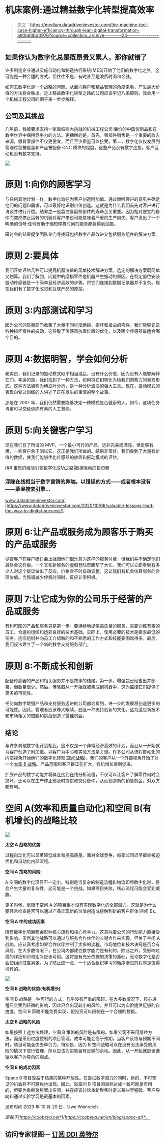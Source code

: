 # 机床案例:通过精益数字化转型提高效率

> 原文：<https://medium.datadriveninvestor.com/the-machine-tool-case-higher-efficiency-through-lean-digital-transformation-a90b60bd0976?source=collection_archive---------24----------------------->

## 如果你认为数字化总是既昂贵又累人，那你就错了

许多制造企业通过实施自动化和制造执行系统(MES)开始了他们的数字化之旅。这可能是一种合适的方式。但往往不是，有时甚至是浪费时间和金钱。

如何去数字化是一个[战略](https://medium.com/coobeya/5-strategic-options-for-successful-lean-digital-transformation-of-business-dbdc50212c0d)的问题。从面向客户和精益管理的角度来看，产生最大价值的方法将会胜出。走上精益数字化转型之路的公司应该牢记八条原则。我会用一个机械工程公司的例子来一步步解释。

## 公司及其挑战

几年前，我被要求支持一家面临两大挑战的机械工程公司:廉价的中国仿制品和在数字世界中保持竞争力的方法。更糟糕的是，首先，零部件销售是一个重要的收入来源，假冒零部件不仅更便宜，而且至少质量可以接受。第二，数字化仅仅发展到管理过程被覆盖和产品被配备 CNC 模块的程度。这些产品没有数字连接，客户互动也没有数字支持。

![](img/880bf2c2956e5501a9ff8d92f2ddca68.png)

# 原则 1:向你的顾客学习

与任何其他计划一样，数字化旨在为客户创造附加值。通过倾听客户的意见并确定他们的问题和需求，可以最好地识别价值创造。这就是为什么我们首先对客户进行访谈并进行评估。结果之一是监控易磨损部件的寿命至关重要。因为相对便宜的备件而突然停止运转的机器对客户来说可能意味着严重的生产损失。客户发出了一个明确的信号:任何有助于缩短停机时间的服务都将得到回报。

研讨会的结果促使团队专门寻找既包括数字产品改进又包括服务组件的解决方案。

# 原则 2:要具体

我们开始评估几种可以提高机器价值的简单技术解决方案。选定的解决方案既简单又划算。我们了解到，问题中的磨损零件是机器产生振动的原因。在特定部位安装振动传感器是一个简单且经济高效的步骤。将它们连接到数据记录器并不复杂。现在我们有了数字化改进和互联产品的原型。

# 原则 3:内部测试和学习

因为公司的质量部门收集了大量不同程度磨损、损坏和扭曲的零件，我们能够记录各种损坏零件的振动。这导致了传感器放置位置的优化，以及哪个传感器最适合哪个目的。

# 原则 4:数据明智，学会如何分析

老实说，我们记录的振动模式似乎相当混乱，没有什么价值，因为没有人能够解释它们。幸运的是，我们找到了一种方法，如何将它们转化为给我们洞察力的表现形式。这种方法被称为傅立叶分析，是一种分析波浪的强大工具。现在，振动模式的表现向受过训练的人讲述了正在发生的事情的整个故事。

那是在 2007 年，我们仍然需要能够决定一种模式是否健康的人。如今，这项任务肯定可以交给训练有素的人工智能。

# 原则 5:向关键客户学习

现在我们有了所谓的 MVP，一个最小可行的产品。远非完美或漂亮，但足够有用，一些客户急于测试它。这正是我们所做的。结果非常好。我们收到了大量有价值的数据，使我们能够优化传感器的放置和振动模式的评估。

[](https://www.datadriveninvestor.com/2020/10/08/valuable-lessons-lead-the-way-to-digital-success/) [## 宝贵的经验引领数字化成功之路|数据驱动的投资者

### 浮躁在线相当于数字营销的弊端。以错误的方式——或者根本没有——蒙混搜索引擎…

www.datadriveninvestor.com](https://www.datadriveninvestor.com/2020/10/08/valuable-lessons-lead-the-way-to-digital-success/) 

# 原则 6:让产品或服务成为顾客乐于购买的产品或服务

尽管客户在客户研讨会上强调他们很乐意为这样的服务付费，但我们并不确定他们最终会这样做。一个宣布新服务的虚假登陆页面帮了大忙。我们可以立即看到有多少人对这个提议做出了反应。价格会不时自动调整，这让我们有机会估算服务的合理价值。当强调减少停机时间时，反应非常积极。

# 原则 7:让它成为你的公司乐于经营的产品或服务

有利可图的产品和服务只是第一步。要持续地提供高质量的服务，需要训练有素的员工、合适的组织和运转良好的技术基础。实际上，使用必要的技术是要求最低的任务。适应组织并向员工介绍新的和不熟悉的工作方式和技能要困难得多。最后，我们设法建立了一个新的数字支持服务部门。

# 原则 8:不断成长和创新

配备传感器的产品和相关服务并不是故事的结尾。第一步。增强包已经售出并部署，但数量很少。然后，传感器从一开始就被集成到机器中，这为监控它们提供了更多的可能性。

任何向数字增强产品和支持服务迈进的公司都会看到，进一步的发展将创造更多的可能性。因此，管理者应该睁大眼睛，创造一种支持创新的文化。这为适应新技术和市场相关的威胁和挑战创造了最佳机会。

## 结论

与许多其他数字化计划相比，这不仅是一个非常经济高效的计划，而且从一开始就为客户创造了附加值。以客户为中心和实验方法是关键。许多公司从流程自动化的内部视角开始他们的数字化转型([空间战略](https://medium.com/coobeya/5-strategic-options-for-successful-lean-digital-transformation-of-business-dbdc50212c0d))。我们的客户从一个外部视角开始了对一个[太空 B 战略](https://medium.com/coobeya/5-strategic-options-for-successful-lean-digital-transformation-of-business-dbdc50212c0d)。产品范围和客户群正在扩大，有机增长得到促进。

扩展产品的数字功能并将其连接到在线分析流程，不仅可以让客户了解零件何时会损坏，还可以在生产停止前及时提供和交付备件，从而创造新的销售机会。对双方都有利。

# 空间 A(效率和质量自动化)和空间 B(有机增长)的战略比较

![](img/90bd2716fe943bc44ac23150991ebfbf.png)

**太空 A 战略的优势**

过程自动化可以显著降低成本和提高质量。面对全球竞争，每家公司迟早都会被迫优化和自动化内部流程。

**空间 A 策略的风险**

A 空间的数字化项目不一定小。特别是当复杂的制造流程和物流即将数字化时，将会产生大量的复杂性，这可能是一个挑战。如果项目失败，核心流程可能会受到威胁。

更多时候，局限于空间 A 的项目根本没有实现数字化的全部潜力。这就是为什么要经常检查是否可以通过产品实现新的价值创造或接触到新的客户群体(空间 B)。

**空间 A 中的成功因素**

所有数字化项目都会影响核心流程和核心竞争力。这意味着公司的行动能力直接受到影响。虽然其他战略可以通过与服务合作伙伴的长期合作来实现，但关于空间 A 战略，应认真考虑如果合作伙伴控制了太多的流程，市场地位和技术诀窍是否会有风险。在大多数情况下，在公司内部建立数字能力是有利的。除此之外，受影响过程的详细知识和定义应该可用。这将是有充分依据的决策的基础，无论数字化是否会使组织过度紧张。为了防止这一点，一个适合组织学习的循序渐进的程序是值得推荐的。

![](img/77035affa716c6dc88f8617bb8aba2a9.png)

**空间 B 战略的优势(有机增长)**

空间 B 战略是一种可行的方式，几乎没有严重的障碍。在大多数情况下，核心进程只会受到轻微的影响，因此只会出现较小的风险，并且可以为实验提供足够的自由度。空间 B 策略不能免费实现，但投资可以限制在一个合理的数额。

**太空 B 战略的风险**

如果按照上述方法处理，空间 B 策略的风险是有限的。如果公司不采用精益方法，而是采用过度控制的项目管理，成本可能会高于预期，当客户反馈与预期不同时，项目可能会失去牵引力。特别是，因为 B 空间战略可以在没有无法承受的风险的情况下进行管理，所以应该为实验留有足够的余地。因此，从一开始就应该遵循以客户为导向的观点。

**空间 B 的成功因素**

Space B 项目受益于结果的某种开放性。在尝试数字潜力的同时，新的、不可预见的机会将不可避免地出现。因此，就空间 B 项目的目标达成一致可能是有用的，但要为重新聚焦留出空间，并在应该讨论重新聚焦时定义某些里程碑。客户导向和通过实验学习是最基本的因素。

发布时间:2020 年 10 月 20 日，Uwe Weinreich

*原载于*[*https://coobeya.net*](https://coobeya.net/en/blog/space-a/)*。*

## 访问专家视图— [订阅 DDI 英特尔](https://datadriveninvestor.com/ddi-intel)